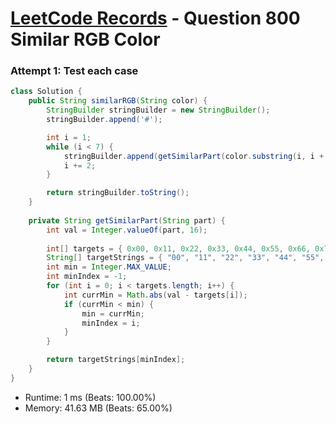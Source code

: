 # [LeetCode Records](../../README.md) - Question 800 Similar RGB Color

### Attempt 1: Test each case
```java
class Solution {
    public String similarRGB(String color) {
        StringBuilder stringBuilder = new StringBuilder();
        stringBuilder.append('#');

        int i = 1;
        while (i < 7) {
            stringBuilder.append(getSimilarPart(color.substring(i, i + 2)));
            i += 2;
        }

        return stringBuilder.toString();
    }
    
    private String getSimilarPart(String part) {
        int val = Integer.valueOf(part, 16);
        
        int[] targets = { 0x00, 0x11, 0x22, 0x33, 0x44, 0x55, 0x66, 0x77, 0x88, 0x99, 0xAA, 0xBB, 0xCC, 0xDD, 0xEE, 0xFF };
        String[] targetStrings = { "00", "11", "22", "33", "44", "55", "66", "77", "88", "99", "aa", "bb", "cc", "dd", "ee", "ff"};
        int min = Integer.MAX_VALUE;
        int minIndex = -1;
        for (int i = 0; i < targets.length; i++) {
            int currMin = Math.abs(val - targets[i]);
            if (currMin < min) {
                min = currMin;
                minIndex = i;
            }
        }

        return targetStrings[minIndex];
    }
}
```
- Runtime: 1 ms (Beats: 100.00%)
- Memory: 41.63 MB (Beats: 65.00%)

<br>
